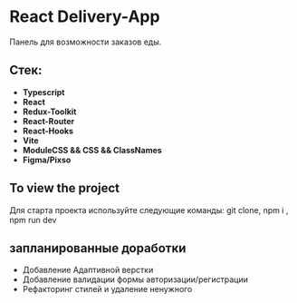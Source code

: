 # React Delivery-App

Панель для возможности заказов еды.

## Стек:

- **Typescript**
- **React**
- **Redux-Toolkit**
- **React-Router**
- **React-Hooks**
- **Vite**
- **ModuleCSS && CSS && ClassNames**
- **Figma/Pixso**

## To view the project

Для старта проекта используйте следующие команды: git clone, npm i , npm run dev

## запланированные доработки

- Добавление Адаптивной верстки
- Добавление валидации формы авторизации/регистрации
- Рефакторинг стилей и удаление ненужного
